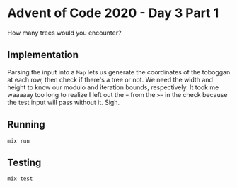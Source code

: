 # Advent of Code 2020 - Day 3 Part 1

How many trees would you encounter?

## Implementation

Parsing the input into a `Map` lets us generate the coordinates of the toboggan
at each row, then check if there's a tree or not. We need the width and height
to know our modulo and iteration bounds, respectively. It took me waaaaay too
long to realize I left out the `=` from the `>=` in the check because the test
input will pass without it. Sigh.

## Running

`mix run`

## Testing

`mix test`
